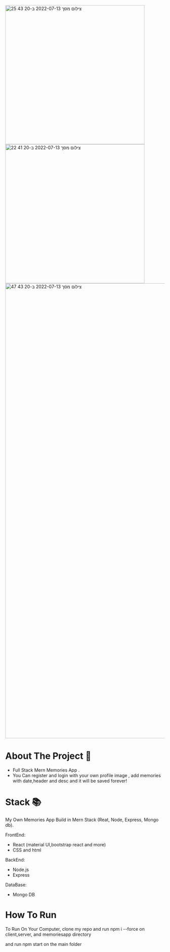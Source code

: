 
<img width="440" alt="צילום מסך 2022-07-13 ב-20 43 25" src="https://user-images.githubusercontent.com/96342824/184144063-4a79d792-456a-4ba3-bcd0-c7d2ae2acff7.png">

<img width="440" alt="צילום מסך 2022-07-13 ב-20 41 22" src="https://user-images.githubusercontent.com/96342824/184144360-01eae483-057d-4333-88e1-98889ed768c7.png">

<img width="1440" alt="צילום מסך 2022-07-13 ב-20 43 47" src="https://user-images.githubusercontent.com/96342824/187934966-33c51da9-358d-4515-8bb5-f48289bb86de.png">



# About The Project 🙋

* Full Stack Mern Memories App .
* You Can register and login with your own profile image , add memories with date,header and desc and it will be saved forever!





# Stack 📚 

My Own Memories App Build in Mern Stack (Reat, Node, Express, Mongo db).

FrontEnd: 
* React (material UI,bootstrap react and more)
* CSS and html 

BackEnd:

* Node.js 
* Express 

DataBase:

* Mongo DB


# How To Run 

To Run On Your Computer, clone my repo and run  npm i --force on client,server, and memoriesapp directory

and run npm start on the main folder



 


